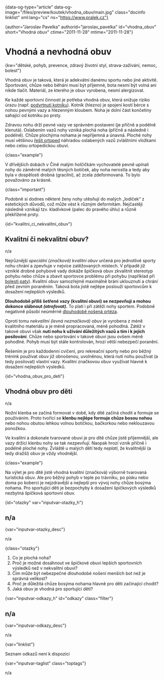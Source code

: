 
{data-og-type="article" data-og-image="/files/preview/koutek/vhodna_obuv/main.jpg" class="docinfo linklist" xml:lang="cs" ns="https://www.pralek.cz"}

{author="Jaroslav Pavelka" authorid="jaroslav\_pavelka" id="vhodna\_obuv" short="Vhodná obuv" ctime="2011-11-28" mtime="2011-11-28"}

# Vhodná a nevhodná obuv

<!-- generated attribute kw by user_udpatekw.sh on 2019-01-10, do not edit -->

{kw="dětské, pohyb, prevence, zdravý životní styl, strava-zažívání, nemoc, bolest"}

Vhodná obuv je taková, která je adekvátní danému sportu nebo jiné aktivitě. Sportování, chůze nebo běhání musí být příjemné, bota nesmí být volná ani nikde tlačit. Materiál, ze kterého je obuv vyrobena, nesmí alergizovat.

Ke každé sportovní činnosti je potřeba vhodná obuv, která snižuje riziko úrazu (např. [podvrtnutí kotníku][1]). Kotník (hlezno) je spojení kostí bérce s nohou pevnými vazy a hlezenným kloubem. Noha je dolní část končetiny sahající od kotníku po prsty.

Zdravou nohu drží pevné vazy ve správném postavení (je příčně a podélně klenutá). Oslabením vazů nohy vzniká plochá noha (příčně a následně i podélně). Chůze plochýma nohama je nepříjemná a únavná. Ploché nohy musí většinou [řešit ortoped][2] náhradou oslabených vazů zvláštními vložkami nebo celou ortopedickou obuví.

{class="example"}

V dřívějších dobách v Číně malým holčičkám vychovatelé pevně upínali nohy do záměrně malých těsných botiček, aby noha nerostla a tedy aby byla v dospělosti drobná (gracilní), ač zcela zdeformovaná. To bylo považováno za krásné.

{class="important"}

Podobně si dodnes některé ženy nohy utěsňují do malých „lodiček“ z estetických důvodů, což může vést k různým deformitám. Nejčastěji následně vznikají tzv. kladívkové (palec do pravého úhlu) a různě překřížené prsty.

{id="kvalitni\_ci\_nekvalitni_obuv"}

## Kvalitní či nekvalitní obuv?

n/a

Nejrůznější _speciální (značková) kvalitní obuv_ určená pro jednotlivé sporty nohu chrání a zpevňuje v nejvíce zatěžovaných místech. V případě již vzniklé drobné pohybové vady dokáže špičková obuv zkvalitnit stereotyp pohybu nebo chůze a zbavit sportovce problému při pohybu (například při [bolesti paty][3]). Kvalitní obuv samozřejmě maximálně brání uklouznutí a chrání před zevním poraněním. Taková bota jistě nejlépe poslouží sportovcům k dosažení nejlepších výsledků.

**Dlouhodobě příliš šetřené vazy (kvalitní obuví) se nezpevňují a mohou dokonce slábnout _(atrofovat)_.** To platí i při zátěži nohy sportem. Podobně negativně působí neúměrně [dlouhodobě nošená ortéza][1].

Oproti tomu _nekvalitní (levná neznačková) obuv_ je vyrobena z méně kvalitního materiálu a je méně propracovaná, méně pohodlná. Zátěž v takové obuvi však **nutí nohu k užívání důležitých vazů a tím i k jejich posilování**. Chůze nebo sportování v takové obuvi jsou ovšem méně pohodlné. Pohyb musí být stále kontrolován, hrozí větší nebezpečí poranění.

Řešením je pro každodenní cvičení, pro rekreační sporty nebo pro běžný trénink používat obuv již obnošenou, uvolněnou, která nutí nohu používat (a tedy posilovat) vlastní vazy. Kvalitní značkovou obuv využívat hlavně k dosažení nejlepších výsledků.

{id="vhodna\_obuv\_pro_deti"}

## Vhodná obuv pro děti

n/a

Nožní klenba se začíná formovat v době, kdy dítě začíná chodit a formuje se používáním. Proto tvořící se **klenbu nejlépe formuje chůze bosou nohou** nebo nohou obutou lehkou volnou botičkou, bačkorkou nebo neklouzavou ponožkou.

Ve kvalitní a dokonale tvarované obuvi je pro dítě chůze jistě příjemnější, ale vazy držící klenbu nohy se tak nezpevňují. Naopak hrozí vznik příčně i podélně ploché nohy. Zvláště u malých dětí tedy _neplatí_, že kvalitnější (a tedy dražší) obuv je vždy vhodnější.

{class="example"}

Na výlet je pro dítě jistě vhodná kvalitní (značková) výborně tvarovaná turistická obuv. Ale pro běžný pohyb v teple po trávníku, po písku nebo doma po koberci je nejzdravější a nejlepší pro vývoj nohy chůze bosýma nohama. Pro sportující děti je bezpochyby k dosažení špičkových výsledků nezbytná špičková sportovní obuv.

{id="otazky" var="inputvar-otazky_h"}

## n/a

{var="inputvar-otazky_desc"}

n/a

{class="otazky"}

  1. Co je plochá noha?
  2. Proč je možné dosáhnout ve špičkové obuvi lepších sportovních výsledků než v nekvalitní obuvi?
  3. Čím může být nebezpečné dlouhodobé nošení menších bot než je správná velikost?
  4. Proč je důležitá chůze bosýma nohama hlavně pro děti začínající chodit?
  5. Jaká obuv je vhodná pro sportující děti?

{var="inputvar-odkazy_h" id="odkazy" class="filter"}

## n/a

{var="inputvar-odkazy_desc"}

n/a

{var="linklist"}

Seznam odkazů není k dispozici

{var="inputvar-taglist" class="toptags"}

n/a

 [1]: podvrtnuti_kotniku
 [2]: nalehavost_lekarskeho_vysetreni
 [3]: patni_ostruha


